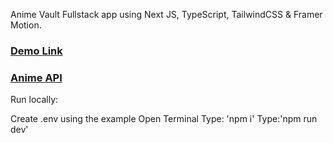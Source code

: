 Anime Vault Fullstack app using Next JS, TypeScript, TailwindCSS & Framer Motion.

### [Demo Link](https://jsmastery.pro/next14)
### [Anime API](https://shikimori.one/api/doc/1.0/animes/index)

Run locally:

Create .env using the example
Open Terminal
Type: 'npm i'
Type:'npm run dev'